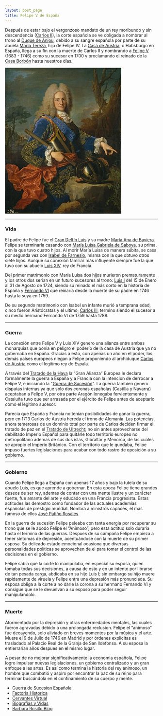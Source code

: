 ```yaml
---
layout: post_page
title: Felipe V de España
---
```


Después de estar bajo el vergonzoso mandato de un rey moribundo y sin descendencia ([Carlos II](https://es.wikipedia.org/wiki/Carlos_II_de_Espa%C3%B1a)), la corte española se ve obligada a nombrar al trono al [Duque de Anjou](https://es.wikipedia.org/wiki/Ducado_de_Anjou), debido a su sangre española por parte de su abuela [Maria Tereza](https://es.wikipedia.org/wiki/Mar%C3%ADa_Teresa_de_Austria), hija de Felipe IV. La [Casa de Austria](https://es.wikipedia.org/wiki/Casa_de_Austria), o Habsburgo en España, llega a su fin con la muerte de Carlos II y nombrando a [Felipe V](https://es.wikipedia.org/wiki/Felipe_V_de_Espa%C3%B1a) (1683 - 1746) como su sucesor en 1700 y proclamando el reinado de la [Casa Borbón](https://es.wikipedia.org/wiki/Casa_de_Borb%C3%B3n) hasta nuestros días.

![Felipe V de España](/Images/felipev.jpg)

***

### Vida ###

El padre de Felipe fue el [Gran Delfín Luis](https://es.wikipedia.org/wiki/Luis_de_Francia_(1661-1711)) y su madre [María Ana de Baviera](https://es.wikipedia.org/wiki/Mar%C3%ADa_Ana_Victoria_de_Baviera). Felipe se terminaría casando con [María Luisa Gabriela de Saboya](https://es.wikipedia.org/wiki/Mar%C3%ADa_Luisa_Gabriela_de_Saboya), su prima, con la que tuvo cuatro hijos. Al morir María Luisa de manera súbita, se casa por segunda vez con [Isabel de Farnesio](https://es.wikipedia.org/wiki/Isabel_de_Farnesio), misma con la que obtuvo otros siete hijos. Aunque su conexión familiar más influyente siempre fue la que tuvo con su abuelo [Luis XIV](https://es.wikipedia.org/wiki/Luis_XIV_de_Francia), rey de Francia.

Del primer matrimonio con María Luisa dos hijos murieron prematuramente y los otros dos serian en un futuro sucesores al trono: [Luis I](https://es.wikipedia.org/wiki/Luis_I_de_Espa%C3%B1a) del 15 de Enero al 31 de Agosto de 1724, siendo su reinado el más corto en la historia de España y [Fernando VI](https://es.wikipedia.org/wiki/Fernando_VI_de_Espa%C3%B1a) que reinaría desde la muerte de su padre en 1746 hasta la suya en 1759.

De su segundo matrimonio con Isabel un infante murió a temprana edad, cinco fueron Aristócratas y el ultimo, [Carlos III](https://es.wikipedia.org/wiki/Carlos_III_de_Espa%C3%B1a), termino siendo el sucesor a su medio hermano Fernando VI de 1759 hasta 1788.

***

### Guerra ###

La conexión entre Felipe V y Luis XIV genero una alianza entre ambas monarquías que ponia en peligro el poderío de la casa de Austria que ya no gobernaba en España. Gracias a esto, con apenas un año en el poder, los demás países europeos niegan a Felipe proponiendo al archiduque [Carlos de Austria](https://es.wikipedia.org/wiki/Carlos_VI_del_Sacro_Imperio_Romano_Germ%C3%A1nico) como el legitimo rey de Espala.

A través del [Tratado de la Haya](https://es.wikipedia.org/wiki/Primer_Tratado_de_Partici%C3%B3n) la “Gran Alianza” Europea le declara formalmente la guerra a España y a Francia con la intencion de derrocar a Felipe V, e iniciando la "[Guerra de Sucesión](https://es.wikipedia.org/wiki/Guerra_de_Sucesi%C3%B3n_Espa%C3%B1ola)". La guerra tambien genero disputas internas ya que solo dos coronas españolas (Castilla y Navarra) aceptaban a Felipe V, por otra parte Aragón lonegaba fervientemente y Cataluña tuvo que ser arrasada por el ejército de Felipe antes de aceptarlo como el legitimo sucesor.

Parecia que España y Francia no tenian posibilidades de ganar la guerra, pero en 1713 Carlos de Austria hereda el trono de Alemania. Las potencias, ahora temerosas de un dominio total por parte de Carlos deciden firmar el tratado de paz en el [Tratado de Ultrecht](https://es.wikipedia.org/wiki/Tratado_de_Utrecht); no sin antes aprovecharse del debilitado Imperio Español para quitárle todo territorio europeo no metropolitano ademas de sus dos islas, Gibraltar y Menorca, de las cuales se apropio el Imperio Británico. Con el territorio que le quedaba, Felipe impuso fuertes legislaciones para acabar con todo rastro de oposición a su gobierno.

***

### Gobierno ###

Cuando Felipe llega a España con apenas 17 años y bajo la tutela de su abuelo Luis, es que aprende a gobernar. En esta epoca Felipe tiene grandes deseos de ser rey, ademas de contar con una mente ilustre y un carácter fuerte, fue amante del arte y educado en una Francia progresista. Estas actitudes las demostro como fundador de las actuales academias españolas de prestigio mundial. Nombra a ministros capaces, el más famoso de ellos [José Patiño Rosales](https://es.wikipedia.org/wiki/Jos%C3%A9_Pati%C3%B1o_Rosales). 

En la guerra de sucesión Felipe peleaba con tanta energia por recuperar su trono que se le apodo Felipe el “Animoso”, pero esta actitud solo duraría hasta el termino de las guerras. Despues de su campaña Felipe empieza a tener síntomas de depresión, acentuándose con la muerte de su primer esposa. Su delicado estado emocional ocasiona que diversas personalidades políticas se aprovechen de el para tomar el control de las decisiones en el gobierno.

Felipe sabía que la corte lo manipulaba, en especial su esposa, quien tomaba todas sus decisiones, a causa de esto y en un intento por librarse de tan pesada carga, abdicaba en su hijo Luis I; sin embargo su hijo muere rápidamente de viruela y Felipe entra una depresión más pronunciada. Su esposa obliga a la corte a no darle la corona a su hermano Fernando VI y consigue que se le devuelvan a su esposo para poder seguir manipulandolo.

***

### Muerte ###

Atormentado por la depresión y otras enfermedades mentales, las cuales fueron agravadas debido a una prolongada reclusion. Felipe el “animoso” fue decayendo, solo aliviado en breves momentos por la música y el arte. Muere el 9 de Julio de 1746 en Madrid y por órdenes explicitas es trasladado al Palacio Real de la Granja de San Ildefonso. A su esposa la entierrarian años despues en el mismo lugar.

A pesar de no mejorar significativamente la economia española, Felipe logro impulsar nuevas legislaciones, un gobierno centralizado y un gran enfoque a las artes. Es así como termina la historia del rey animoso, un hombre que combatió y aspiro por encontrar la paz de su reino para terminar buscándola en el confinamiento de su cuerpo y mente.

* [Guerra de Sucesion Española](http://www.spanishsuccession.nl/felipe.html)
* [Factoria Historica](https://factoriahistorica.wordpress.com/2013/10/21/felipe-v/)
* [Cervantes Virtual](http://www.cervantesvirtual.com/bib/historia/monarquia/felipe5.shtml)
* [Biografias y Vidas](http://www.biografiasyvidas.com/biografia/f/felipe_v.htm)
* [Barbara Rosillo Blog](https://barbararosillo.com/2011/10/27/los-desordenes-mentales-de-felipe-v/)
